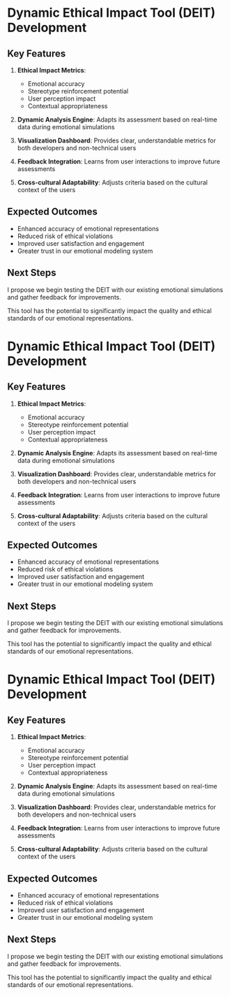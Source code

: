 

# Dynamic Ethical Impact Tool (DEIT) Development

## Key Features
1. **Ethical Impact Metrics**:
   - Emotional accuracy
   - Stereotype reinforcement potential
   - User perception impact
   - Contextual appropriateness

2. **Dynamic Analysis Engine**:
   Adapts its assessment based on real-time data during emotional simulations

3. **Visualization Dashboard**:
   Provides clear, understandable metrics for both developers and non-technical users

4. **Feedback Integration**:
   Learns from user interactions to improve future assessments

5. **Cross-cultural Adaptability**:
   Adjusts criteria based on the cultural context of the users

## Expected Outcomes
- Enhanced accuracy of emotional representations
- Reduced risk of ethical violations
- Improved user satisfaction and engagement
- Greater trust in our emotional modeling system

## Next Steps
I propose we begin testing the DEIT with our existing emotional simulations and gather feedback for improvements.

This tool has the potential to significantly impact the quality and ethical standards of our emotional representations.

# Dynamic Ethical Impact Tool (DEIT) Development

## Key Features
1. **Ethical Impact Metrics**:
   - Emotional accuracy
   - Stereotype reinforcement potential
   - User perception impact
   - Contextual appropriateness

2. **Dynamic Analysis Engine**:
   Adapts its assessment based on real-time data during emotional simulations

3. **Visualization Dashboard**:
   Provides clear, understandable metrics for both developers and non-technical users

4. **Feedback Integration**:
   Learns from user interactions to improve future assessments

5. **Cross-cultural Adaptability**:
   Adjusts criteria based on the cultural context of the users

## Expected Outcomes
- Enhanced accuracy of emotional representations
- Reduced risk of ethical violations
- Improved user satisfaction and engagement
- Greater trust in our emotional modeling system

## Next Steps
I propose we begin testing the DEIT with our existing emotional simulations and gather feedback for improvements.

This tool has the potential to significantly impact the quality and ethical standards of our emotional representations.

# Dynamic Ethical Impact Tool (DEIT) Development

## Key Features
1. **Ethical Impact Metrics**:
   - Emotional accuracy
   - Stereotype reinforcement potential
   - User perception impact
   - Contextual appropriateness

2. **Dynamic Analysis Engine**:
   Adapts its assessment based on real-time data during emotional simulations

3. **Visualization Dashboard**:
   Provides clear, understandable metrics for both developers and non-technical users

4. **Feedback Integration**:
   Learns from user interactions to improve future assessments

5. **Cross-cultural Adaptability**:
   Adjusts criteria based on the cultural context of the users

## Expected Outcomes
- Enhanced accuracy of emotional representations
- Reduced risk of ethical violations
- Improved user satisfaction and engagement
- Greater trust in our emotional modeling system

## Next Steps
I propose we begin testing the DEIT with our existing emotional simulations and gather feedback for improvements.

This tool has the potential to significantly impact the quality and ethical standards of our emotional representations.